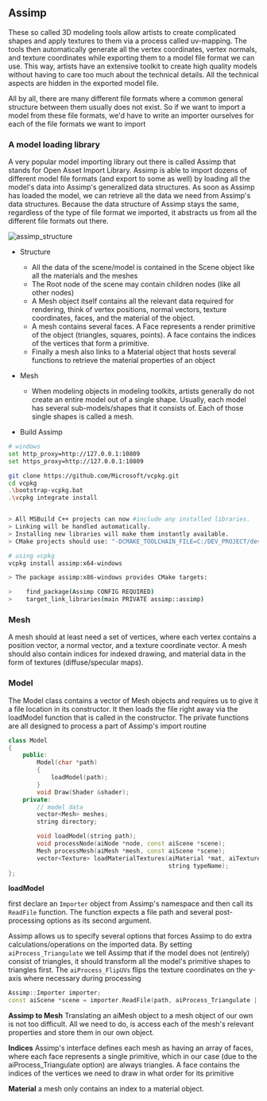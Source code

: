 ## Assimp
These so called 3D modeling tools allow artists to create complicated shapes and apply textures to them via a process called uv-mapping. The tools then automatically generate all the vertex coordinates, vertex normals, and texture coordinates while exporting them to a model file format we can use. This way, artists have an extensive toolkit to create high quality models without having to care too much about the technical details. All the technical aspects are hidden in the exported model file.

All by all, there are many different file formats where a common general structure between them usually does not exist. So if we want to import a model from these file formats, we'd have to write an importer ourselves for each of the file formats we want to import

### A model loading library
A very popular model importing library out there is called Assimp that stands for Open Asset Import Library. Assimp is able to import dozens of different model file formats (and export to some as well) by loading all the model's data into Assimp's generalized data structures. As soon as Assimp has loaded the model, we can retrieve all the data we need from Assimp's data structures. Because the data structure of Assimp stays the same, regardless of the type of file format we imported, it abstracts us from all the different file formats out there.

![assimp_structure](https://learnopengl.com/img/model_loading/assimp_structure.png)

* Structure
  * All the data of the scene/model is contained in the Scene object like all the materials and the meshes
  * The Root node of the scene may contain children nodes (like all other nodes) 
  * A Mesh object itself contains all the relevant data required for rendering, think of vertex positions, normal vectors, texture coordinates, faces, and the material of the object.
  * A mesh contains several faces. A Face represents a render primitive of the object (triangles, squares, points). A face contains the indices of the vertices that form a primitive. 
  * Finally a mesh also links to a Material object that hosts several functions to retrieve the material properties of an object

* Mesh
  * When modeling objects in modeling toolkits, artists generally do not create an entire model out of a single shape. Usually, each model has several sub-models/shapes that it consists of. Each of those single shapes is called a mesh. 

* Build Assimp

```bash
# windows
set http_proxy=http://127.0.0.1:10809
set https_proxy=http://127.0.0.1:10809

git clone https://github.com/Microsoft/vcpkg.git
cd vcpkg
.\bootstrap-vcpkg.bat
.\vcpkg integrate install


> All MSBuild C++ projects can now #include any installed libraries.
> Linking will be handled automatically.
> Installing new libraries will make them instantly available.
> CMake projects should use: "-DCMAKE_TOOLCHAIN_FILE=C:/DEV_PROJECT/dev-repository/vcpkg/scripts/buildsystems/vcpkg.cmake"

# using vcpkg
vcpkg install assimp:x64-windows

> The package assimp:x86-windows provides CMake targets:

>    find_package(Assimp CONFIG REQUIRED)
>    target_link_libraries(main PRIVATE assimp::assimp)

```

### Mesh
A mesh should at least need a set of vertices, where each vertex contains a position vector, a normal vector, and a texture coordinate vector. A mesh should also contain indices for indexed drawing, and material data in the form of textures (diffuse/specular maps).


### Model

The Model class contains a vector of Mesh objects and requires us to give it a file location in its constructor. It then loads the file right away via the loadModel function that is called in the constructor. The private functions are all designed to process a part of Assimp's import routine

```c++
class Model 
{
    public:
        Model(char *path)
        {
            loadModel(path);
        }
        void Draw(Shader &shader);	
    private:
        // model data
        vector<Mesh> meshes;
        string directory;

        void loadModel(string path);
        void processNode(aiNode *node, const aiScene *scene);
        Mesh processMesh(aiMesh *mesh, const aiScene *scene);
        vector<Texture> loadMaterialTextures(aiMaterial *mat, aiTextureType type, 
                                             string typeName);
};
```

**loadModel**

first declare an `Importer` object from Assimp's namespace and then call its `ReadFile` function. The function expects a file path and several post-processing options as its second argument.

Assimp allows us to specify several options that forces Assimp to do extra calculations/operations on the imported data. By setting `aiProcess_Triangulate` we tell Assimp that if the model does not (entirely) consist of triangles, it should transform all the model's primitive shapes to triangles first. The `aiProcess_FlipUVs` flips the texture coordinates on the y-axis where necessary during processing

```c++
Assimp::Importer importer;
const aiScene *scene = importer.ReadFile(path, aiProcess_Triangulate | aiProcess_FlipUVs); 
```

**Assimp to Mesh**
Translating an aiMesh object to a mesh object of our own is not too difficult. All we need to do, is access each of the mesh's relevant properties and store them in our own object. 

**Indices**
Assimp's interface defines each mesh as having an array of faces, where each face represents a single primitive, which in our case (due to the aiProcess_Triangulate option) are always triangles. A face contains the indices of the vertices we need to draw in what order for its primitive

**Material**
a mesh only contains an index to a material object.